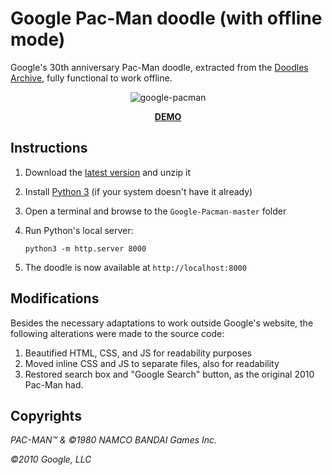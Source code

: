 # Google Pac-Man doodle (with offline mode)

Google's 30th anniversary Pac-Man doodle, extracted from the [Doodles Archive](https://www.google.com/logos/2010/pacman10-hp.html?=en), fully functional to work offline.

<p align="center">
  <img src="https://user-images.githubusercontent.com/68722732/95759774-c6bb5100-0c6f-11eb-8310-e38bf6b0841c.jpg" alt="google-pacman" style="max-width:100%;">
</p>

<p align="center">
  <a href="https://manuel.life/download-google-pacman-play-offline/"><strong>DEMO</strong></a>
</p>

## Instructions

1. Download the [latest version](https://github.com/ManuelFte/Google-Pacman/archive/master.zip) and unzip it
2. Install [Python 3](https://www.python.org/downloads/) (if your system doesn't have it already)
3. Open a terminal and browse to the `Google-Pacman-master` folder
4. Run Python's local server: 
   
   ```
   python3 -m http.server 8000
   ```

5. The doodle is now available at `http://localhost:8000`

## Modifications

Besides the necessary adaptations to work outside Google's website, the following alterations were made to the source code:

1. Beautified HTML, CSS, and JS for readability purposes
2. Moved inline CSS and JS to separate files, also for readability
3. Restored search box and "Google Search" button, as the original 2010 Pac-Man had.

## Copyrights

*PAC-MAN™ & ©1980 NAMCO BANDAI Games Inc.*

*©2010 Google, LLC*
